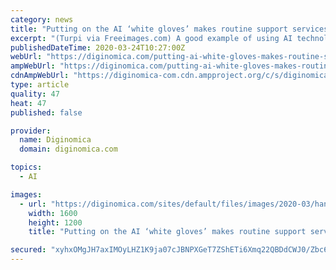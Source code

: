 ```yaml
---
category: news
title: "Putting on the AI ‘white gloves’ makes routine support services less tedious at AppDynamics"
excerpt: "(Turpi via Freeimages.com) A good example of using AI technology to perform a specific, well defined goal as the start point for further development can be seen in the way some businesses are using Moveworks, a cloud-based AI platform. At its heart it is designed to both manage and provide a solution to all those level one service tickets that ..."
publishedDateTime: 2020-03-24T10:27:00Z
webUrl: "https://diginomica.com/putting-ai-white-gloves-makes-routine-support-services-less-tedious-appdynamics"
ampWebUrl: "https://diginomica.com/putting-ai-white-gloves-makes-routine-support-services-less-tedious-appdynamics?amp"
cdnAmpWebUrl: "https://diginomica-com.cdn.ampproject.org/c/s/diginomica.com/putting-ai-white-gloves-makes-routine-support-services-less-tedious-appdynamics?amp"
type: article
quality: 47
heat: 47
published: false

provider:
  name: Diginomica
  domain: diginomica.com

topics:
  - AI

images:
  - url: "https://diginomica.com/sites/default/files/images/2020-03/hands-1435835.jpg"
    width: 1600
    height: 1200
    title: "Putting on the AI ‘white gloves’ makes routine support services less tedious at AppDynamics"

secured: "xyhxOMgJH7axIMOyLHZ1K9ja07cJBNPXGeT7ZShETi6Xmq22QBDdCWJ0/Zbc6fnw9n/TSir5sNmK0HbpLxEbJECpcRxIVn91voZ8KsCsgZlQHPpGD9L6FAcH8isPu+gAQBMB8oIycOVaRR/jo5jUw0ZR7kL1SuCwDsGuZ9ZLGODKl2YsGPLmiL0oq1CZSx3OkN82FuatwkbTaBDDKgEWczIJjiDnG6yhRDiTgOWGBd5t2OSONh1SfmpQREtyQnogizOMxqx+GVgreYolb6FA+zzMbgZv7XsOMx/qYLNh8j2eBXJQ1eUVUVco1ohkVmhP;m9KRm2Y1sboT1mfbWGW0iA=="
---
```



